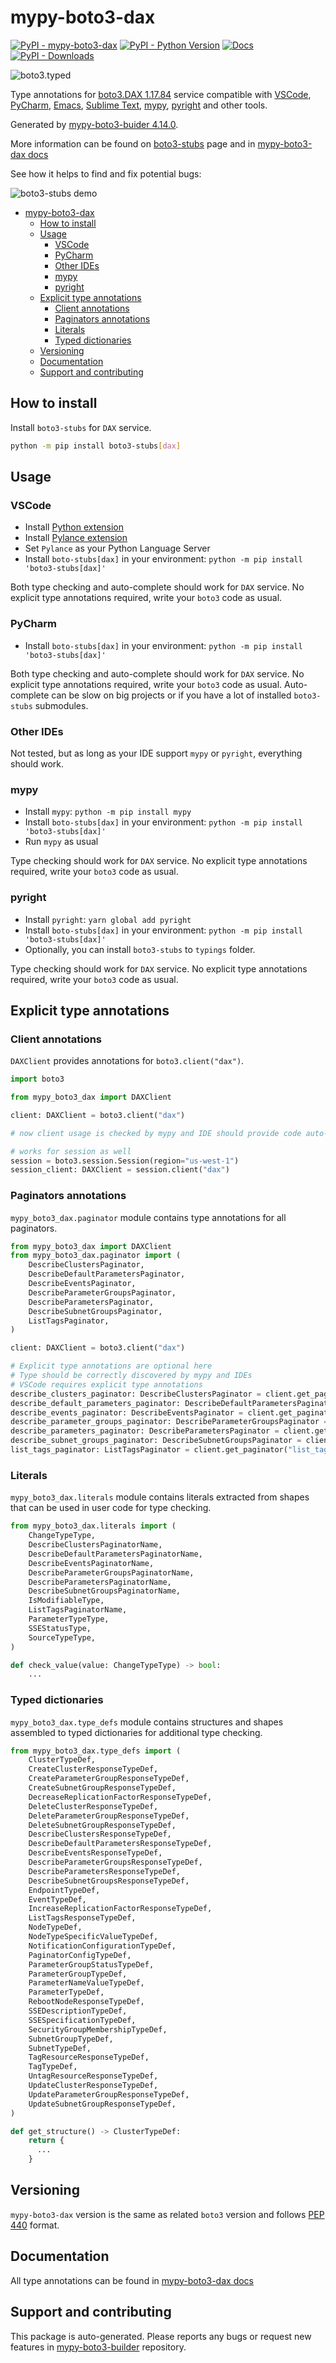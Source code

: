 # mypy-boto3-dax<a id="mypy-boto3-dax"></a>

[![PyPI - mypy-boto3-dax](https://img.shields.io/pypi/v/mypy-boto3-dax.svg?color=blue)](https://pypi.org/project/mypy-boto3-dax)
[![PyPI - Python Version](https://img.shields.io/pypi/pyversions/mypy-boto3-dax.svg?color=blue)](https://pypi.org/project/mypy-boto3-dax)
[![Docs](https://img.shields.io/readthedocs/mypy-boto3-builder.svg?color=blue)](https://mypy-boto3-builder.readthedocs.io/)
[![PyPI - Downloads](https://img.shields.io/pypi/dw/mypy-boto3-dax?color=blue)](https://pypistats.org/packages/mypy-boto3-dax)

![boto3.typed](https://github.com/vemel/mypy_boto3_builder/raw/master/logo.png)

Type annotations for
[boto3.DAX 1.17.84](https://boto3.amazonaws.com/v1/documentation/api/1.17.84/reference/services/dax.html#DAX)
service compatible with [VSCode](https://code.visualstudio.com/),
[PyCharm](https://www.jetbrains.com/pycharm/),
[Emacs](https://www.gnu.org/software/emacs/),
[Sublime Text](https://www.sublimetext.com/),
[mypy](https://github.com/python/mypy),
[pyright](https://github.com/microsoft/pyright) and other tools.

Generated by
[mypy-boto3-buider 4.14.0](https://github.com/vemel/mypy_boto3_builder).

More information can be found on
[boto3-stubs](https://pypi.org/project/boto3-stubs/) page and in
[mypy-boto3-dax docs](https://vemel.github.io/boto3_stubs_docs/mypy_boto3_dax/)

See how it helps to find and fix potential bugs:

![boto3-stubs demo](https://github.com/vemel/mypy_boto3_builder/raw/master/demo.gif)

- [mypy-boto3-dax](#mypy-boto3-dax)
  - [How to install](#how-to-install)
  - [Usage](#usage)
    - [VSCode](#vscode)
    - [PyCharm](#pycharm)
    - [Other IDEs](#other-ides)
    - [mypy](#mypy)
    - [pyright](#pyright)
  - [Explicit type annotations](#explicit-type-annotations)
    - [Client annotations](#client-annotations)
    - [Paginators annotations](#paginators-annotations)
    - [Literals](#literals)
    - [Typed dictionaries](#typed-dictionaries)
  - [Versioning](#versioning)
  - [Documentation](#documentation)
  - [Support and contributing](#support-and-contributing)

## How to install<a id="how-to-install"></a>

Install `boto3-stubs` for `DAX` service.

```bash
python -m pip install boto3-stubs[dax]
```

## Usage<a id="usage"></a>

### VSCode<a id="vscode"></a>

- Install
  [Python extension](https://marketplace.visualstudio.com/items?itemName=ms-python.python)
- Install
  [Pylance extension](https://marketplace.visualstudio.com/items?itemName=ms-python.vscode-pylance)
- Set `Pylance` as your Python Language Server
- Install `boto-stubs[dax]` in your environment:
  `python -m pip install 'boto3-stubs[dax]'`

Both type checking and auto-complete should work for `DAX` service. No explicit
type annotations required, write your `boto3` code as usual.

### PyCharm<a id="pycharm"></a>

- Install `boto-stubs[dax]` in your environment:
  `python -m pip install 'boto3-stubs[dax]'`

Both type checking and auto-complete should work for `DAX` service. No explicit
type annotations required, write your `boto3` code as usual. Auto-complete can
be slow on big projects or if you have a lot of installed `boto3-stubs`
submodules.

### Other IDEs<a id="other-ides"></a>

Not tested, but as long as your IDE support `mypy` or `pyright`, everything
should work.

### mypy<a id="mypy"></a>

- Install `mypy`: `python -m pip install mypy`
- Install `boto-stubs[dax]` in your environment:
  `python -m pip install 'boto3-stubs[dax]'`
- Run `mypy` as usual

Type checking should work for `DAX` service. No explicit type annotations
required, write your `boto3` code as usual.

### pyright<a id="pyright"></a>

- Install `pyright`: `yarn global add pyright`
- Install `boto-stubs[dax]` in your environment:
  `python -m pip install 'boto3-stubs[dax]'`
- Optionally, you can install `boto3-stubs` to `typings` folder.

Type checking should work for `DAX` service. No explicit type annotations
required, write your `boto3` code as usual.

## Explicit type annotations<a id="explicit-type-annotations"></a>

### Client annotations<a id="client-annotations"></a>

`DAXClient` provides annotations for `boto3.client("dax")`.

```python
import boto3

from mypy_boto3_dax import DAXClient

client: DAXClient = boto3.client("dax")

# now client usage is checked by mypy and IDE should provide code auto-complete

# works for session as well
session = boto3.session.Session(region="us-west-1")
session_client: DAXClient = session.client("dax")
```

### Paginators annotations<a id="paginators-annotations"></a>

`mypy_boto3_dax.paginator` module contains type annotations for all paginators.

```python
from mypy_boto3_dax import DAXClient
from mypy_boto3_dax.paginator import (
    DescribeClustersPaginator,
    DescribeDefaultParametersPaginator,
    DescribeEventsPaginator,
    DescribeParameterGroupsPaginator,
    DescribeParametersPaginator,
    DescribeSubnetGroupsPaginator,
    ListTagsPaginator,
)

client: DAXClient = boto3.client("dax")

# Explicit type annotations are optional here
# Type should be correctly discovered by mypy and IDEs
# VSCode requires explicit type annotations
describe_clusters_paginator: DescribeClustersPaginator = client.get_paginator("describe_clusters")
describe_default_parameters_paginator: DescribeDefaultParametersPaginator = client.get_paginator("describe_default_parameters")
describe_events_paginator: DescribeEventsPaginator = client.get_paginator("describe_events")
describe_parameter_groups_paginator: DescribeParameterGroupsPaginator = client.get_paginator("describe_parameter_groups")
describe_parameters_paginator: DescribeParametersPaginator = client.get_paginator("describe_parameters")
describe_subnet_groups_paginator: DescribeSubnetGroupsPaginator = client.get_paginator("describe_subnet_groups")
list_tags_paginator: ListTagsPaginator = client.get_paginator("list_tags")
```

### Literals<a id="literals"></a>

`mypy_boto3_dax.literals` module contains literals extracted from shapes that
can be used in user code for type checking.

```python
from mypy_boto3_dax.literals import (
    ChangeTypeType,
    DescribeClustersPaginatorName,
    DescribeDefaultParametersPaginatorName,
    DescribeEventsPaginatorName,
    DescribeParameterGroupsPaginatorName,
    DescribeParametersPaginatorName,
    DescribeSubnetGroupsPaginatorName,
    IsModifiableType,
    ListTagsPaginatorName,
    ParameterTypeType,
    SSEStatusType,
    SourceTypeType,
)

def check_value(value: ChangeTypeType) -> bool:
    ...
```

### Typed dictionaries<a id="typed-dictionaries"></a>

`mypy_boto3_dax.type_defs` module contains structures and shapes assembled to
typed dictionaries for additional type checking.

```python
from mypy_boto3_dax.type_defs import (
    ClusterTypeDef,
    CreateClusterResponseTypeDef,
    CreateParameterGroupResponseTypeDef,
    CreateSubnetGroupResponseTypeDef,
    DecreaseReplicationFactorResponseTypeDef,
    DeleteClusterResponseTypeDef,
    DeleteParameterGroupResponseTypeDef,
    DeleteSubnetGroupResponseTypeDef,
    DescribeClustersResponseTypeDef,
    DescribeDefaultParametersResponseTypeDef,
    DescribeEventsResponseTypeDef,
    DescribeParameterGroupsResponseTypeDef,
    DescribeParametersResponseTypeDef,
    DescribeSubnetGroupsResponseTypeDef,
    EndpointTypeDef,
    EventTypeDef,
    IncreaseReplicationFactorResponseTypeDef,
    ListTagsResponseTypeDef,
    NodeTypeDef,
    NodeTypeSpecificValueTypeDef,
    NotificationConfigurationTypeDef,
    PaginatorConfigTypeDef,
    ParameterGroupStatusTypeDef,
    ParameterGroupTypeDef,
    ParameterNameValueTypeDef,
    ParameterTypeDef,
    RebootNodeResponseTypeDef,
    SSEDescriptionTypeDef,
    SSESpecificationTypeDef,
    SecurityGroupMembershipTypeDef,
    SubnetGroupTypeDef,
    SubnetTypeDef,
    TagResourceResponseTypeDef,
    TagTypeDef,
    UntagResourceResponseTypeDef,
    UpdateClusterResponseTypeDef,
    UpdateParameterGroupResponseTypeDef,
    UpdateSubnetGroupResponseTypeDef,
)

def get_structure() -> ClusterTypeDef:
    return {
      ...
    }
```

## Versioning<a id="versioning"></a>

`mypy-boto3-dax` version is the same as related `boto3` version and follows
[PEP 440](https://www.python.org/dev/peps/pep-0440/) format.

## Documentation<a id="documentation"></a>

All type annotations can be found in
[mypy-boto3-dax docs](https://vemel.github.io/boto3_stubs_docs/mypy_boto3_dax/)

## Support and contributing<a id="support-and-contributing"></a>

This package is auto-generated. Please reports any bugs or request new features
in [mypy-boto3-builder](https://github.com/vemel/mypy_boto3_builder/issues/)
repository.
